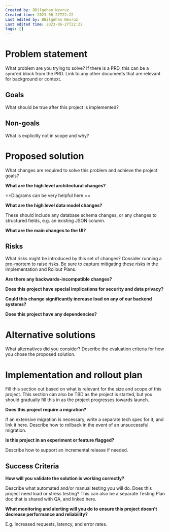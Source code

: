 ```yaml
---
Created by: BBilgehan Nevruz
Created time: 2023-06-27T22:22
Last edited by: BBilgehan Nevruz
Last edited time: 2023-06-27T22:22
tags: []
---
```

# Problem statement

What problem are you trying to solve? If there is a PRD, this can be a sync’ed block from the PRD. Link to any other documents that are relevant for background or context.

## Goals

What should be true after this project is implemented?

## Non-goals

What is explicitly not in scope and why?

# Proposed solution

What changes are required to solve this problem and achieve the project goals?

  

**What are the high level architectural changes?**

==Diagrams can be very helpful here.==

  

**What are the high level data model changes?**

These should include any database schema changes, or any changes to structured fields, e.g. an existing JSON column.

  

**What are the main changes to the UI?**

  

## Risks

What risks might be introduced by this set of changes? Consider running a [pre-mortem](https://www.notion.so/templates/pre-mortem-template) to raise risks. Be sure to capture mitigating these risks in the Implementation and Rollout Plans.

  

**Are there any backwards-incompatible changes?**

  

**Does this project have special implications for security and data privacy?**

  

**Could this change significantly increase load on any of our backend systems?**

  

**Does this project have any dependencies?**

  

# Alternative solutions

What alternatives did you consider? Describe the evaluation criteria for how you chose the proposed solution.

# Implementation and rollout plan

Fill this section out based on what is relevant for the size and scope of this project. This section can also be TBD as the project is started, but you should gradually fill this in as the project progresses towards launch.

  

**Does this project require a migration?**

If an extensive migration is necessary, write a separate tech spec for it, and link it here. Describe how to rollback in the event of an unsuccessful migration.

  

**Is this project in an experiment or feature flagged?**

Describe how to support an incremental release if needed.

  

## Success Criteria

**How will you validate the solution is working correctly?**

Describe what automated and/or manual testing you will do. Does this project need load or stress testing? This can also be a separate Testing Plan doc that is shared with QA, and linked here.

  

**What monitoring and alerting will you do to ensure this project doesn’t decrease performance and reliability?**

E.g. Increased requests, latency, and error rates.